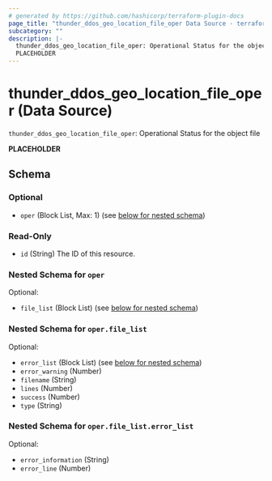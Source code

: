 ```yaml
---
# generated by https://github.com/hashicorp/terraform-plugin-docs
page_title: "thunder_ddos_geo_location_file_oper Data Source - terraform-provider-thunder"
subcategory: ""
description: |-
  thunder_ddos_geo_location_file_oper: Operational Status for the object file
  PLACEHOLDER
---
```


# thunder_ddos_geo_location_file_oper (Data Source)

`thunder_ddos_geo_location_file_oper`: Operational Status for the object file

__PLACEHOLDER__



<!-- schema generated by tfplugindocs -->
## Schema

### Optional

- `oper` (Block List, Max: 1) (see [below for nested schema](#nestedblock--oper))

### Read-Only

- `id` (String) The ID of this resource.

<a id="nestedblock--oper"></a>
### Nested Schema for `oper`

Optional:

- `file_list` (Block List) (see [below for nested schema](#nestedblock--oper--file_list))

<a id="nestedblock--oper--file_list"></a>
### Nested Schema for `oper.file_list`

Optional:

- `error_list` (Block List) (see [below for nested schema](#nestedblock--oper--file_list--error_list))
- `error_warning` (Number)
- `filename` (String)
- `lines` (Number)
- `success` (Number)
- `type` (String)

<a id="nestedblock--oper--file_list--error_list"></a>
### Nested Schema for `oper.file_list.error_list`

Optional:

- `error_information` (String)
- `error_line` (Number)


